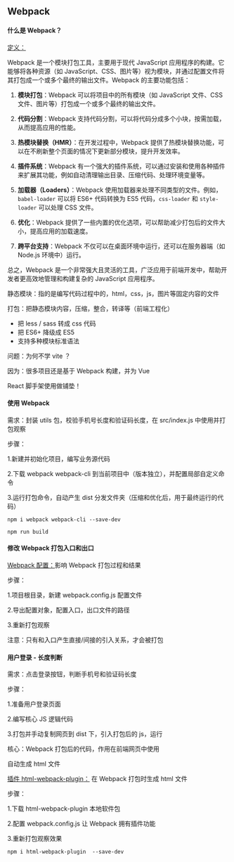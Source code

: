 ## Webpack


#### 什么是 Webpack？

[定义：](https://webpack.docschina.org/concepts/)



Webpack 是一个模块打包工具，主要用于现代 JavaScript 应用程序的构建。它能够将各种资源（如 JavaScript、CSS、图片等）视为模块，并通过配置文件将其打包成一个或多个最终的输出文件。Webpack 的主要功能包括：

1. **模块打包**：Webpack 可以将项目中的所有模块（如 JavaScript 文件、CSS 文件、图片等）打包成一个或多个最终的输出文件。

2. **代码分割**：Webpack 支持代码分割，可以将代码分成多个小块，按需加载，从而提高应用的性能。

3. **热模块替换（HMR）**：在开发过程中，Webpack 提供了热模块替换功能，可以在不刷新整个页面的情况下更新部分模块，提升开发效率。

4. **插件系统**：Webpack 有一个强大的插件系统，可以通过安装和使用各种插件来扩展其功能，例如自动清理输出目录、压缩代码、处理环境变量等。

5. **加载器（Loaders）**：Webpack 使用加载器来处理不同类型的文件。例如，`babel-loader` 可以将 ES6+ 代码转换为 ES5 代码，`css-loader` 和 `style-loader` 可以处理 CSS 文件。

6. **优化**：Webpack 提供了一些内置的优化选项，可以帮助减少打包后的文件大小，提高应用的加载速度。

7. **跨平台支持**：Webpack 不仅可以在桌面环境中运行，还可以在服务器端（如 Node.js 环境中）运行。

总之，Webpack 是一个非常强大且灵活的工具，广泛应用于前端开发中，帮助开发者更高效地管理和构建复杂的 JavaScript 应用程序。

静态模块：指的是编写代码过程中的，html，css，js，图片等固定内容的文件

打包：把静态模块内容，压缩，整合，转译等（前端工程化）

- 把 less / sass 转成 css 代码
- 把 ES6+ 降级成 ES5
- 支持多种模块标准语法



问题：为何不学 vite ？

因为：很多项目还是基于 Webpack 构建，并为 Vue

React 脚手架使用做铺垫！

#### 使用 Webpack

需求：封装 utils 包，校验手机号长度和验证码长度，在 src/index.js 中使用并打包观察

步骤：

1.新建并初始化项目，编写业务源代码

2.下载 webpack webpack-cli 到当前项目中（版本独立），并配置局部自定义命令

3.运行打包命令，自动产生 dist 分发文件夹（压缩和优化后，用于最终运行的代码）



```
npm i webpack webpack-cli --save-dev
```



```
npm run build
```



#### 修改 Webpack 打包入口和出口

[Webpack ](https://webpack.docschina.org/concepts/)[配置：](https://webpack.docschina.org/concepts/)影响 Webpack 打包过程和结果

步骤：

1.项目根目录，新建 webpack.config.js 配置文件

2.导出配置对象，配置入口，出口文件的路径

3.重新打包观察

注意：只有和入口产生直接/间接的引入关系，才会被打包





#### 用户登录 - 长度判断

需求：点击登录按钮，判断手机号和验证码长度

步骤：

1.准备用户登录页面

2.编写核心 JS 逻辑代码

3.打包并手动复制网页到 dist 下，引入打包后的 js，运行

核心：Webpack 打包后的代码，作用在前端网页中使用





自动生成 html 文件

[插件](https://webpack.docschina.org/plugins/html-webpack-plugin/)[ html-webpack-plugin](https://webpack.docschina.org/plugins/html-webpack-plugin/)[：](https://webpack.docschina.org/plugins/html-webpack-plugin/) 在 Webpack 打包时生成 html 文件

步骤：

1.下载 html-webpack-plugin 本地软件包

2.配置 webpack.config.js 让 Webpack 拥有插件功能

3.重新打包观察效果

```
npm i html-webpack-plugin  --save-dev
```

